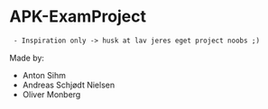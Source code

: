 # APK-ExamProject

```diff
 - Inspiration only -> husk at lav jeres eget project noobs ;)  
```


Made by:
- Anton Sihm
- Andreas Schjødt Nielsen 
- Oliver Monberg
